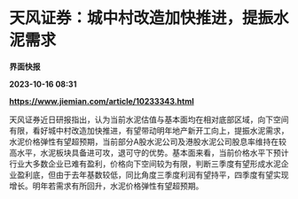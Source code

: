 # 天风证券：城中村改造加快推进，提振水泥需求
**界面快报**

**2023-10-16 08:31**

**https://www.jiemian.com/article/10233343.html**

天风证券近日研报指出，认为当前水泥估值与基本面均在相对底部区域，向下空间有限，看好城中村改造加快推进，有望带动明年地产新开工向上，提振水泥需求，水泥价格弹性有望超预期，当前部分A股水泥公司及港股水泥公司股息率维持在较高水平，水泥板块具备进可攻，退可守的优势。基本面来看，当前价格水平下预计行业大多数企业已难有盈利，价格向下空间较为有限，判断三季度有望形成水泥企业盈利底，但由于去年基数较低，同比角度三季度利润有望持平，四季度有望实现增长。明年若需求有所回升，水泥价格弹性有望超预期。